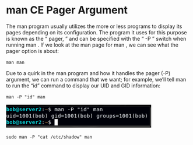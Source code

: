 # man CE Pager Argument

The man program usually utilizes the more or less programs to display its pages depending on its configuration. The program it uses for this purpose is known as the “ pager, ” and can be specified with the “ -P ” switch when running man . If we look at the man page for man , we can see what the pager option is about:

```
man man
```

Due to a quirk in the man program and how it handles the pager (-P) argument, we can run a command that we want; for example, we’ll tell man to run the “id” command to display our UID and GID information:

```
man -P "id" man
```

![](<../../../.gitbook/assets/image (12).png>)

```
sudo man -P "cat /etc/shadow" man
```
